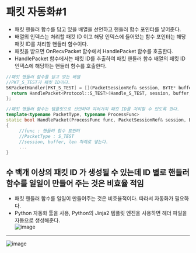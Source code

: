 # 패킷 자동화\#1

* 패킷 핸들러 함수를 담고 있을 배열을 선언하고 핸들러 함수 포인터를 넣어준다.     
* 배열의 인덱스는 처리할 패킷 ID 이고 해당 인덱스에 들어있는 함수 포인터는 해당 패킷 ID를 처리할 핸들러 함수이다.   
* 패킷을 받으면 OnRecvPacket 함수에서 HandlePacket 함수를 호출한다.    
* HandlePacket 함수에서는 패킷 ID를 추출하여 패킷 핸들러 함수 배열의 패킷 ID 인덱스에 해당하는 핸들러 함수를 호출한다.   

```cpp
//패킷 핸들러 함수를 담고 있는 배열
//PKT_S_TEST가 패킷 ID이다.
SKPacketHandler[PKT_S_TEST] = [](PacketSessionRef& session, BYTE* buffer, int32 len) {
  return HandlePacket<Protocol::S_TEST>(Handle_S_TEST, session, buffer, len); 
};

//패킷 핸들러 함수는 템플릿으로 선언하여 여러가지 패킷 ID를 처리할 수 있도록 한다.
template<typename PacketType, typename ProcessFunc>
static bool HandlePacket(ProcessFunc func, PacketSessionRef& session, BYTE* buffer, int32 len)
{
     //func : 핸들러 함수 포인터
     //PacketType : S_TEST
     //session, buffer, len 차례로 넣는다.
     ...
}
```
## 수 백개 이상의 패킷 ID 가 생성될 수 있는데 ID 별로 핸들러 함수를 일일이 만들어 주는 것은 비효율 적임 
* 패킷 핸들러 함수를 일일이 만들어주는 것은 비효율적이다. 따라서 자동화가 필요하다.     
* Python 자동화 툴을 사용, Python의 Jinja2 템플릿 엔진을 사용하면 헤더 파일을 자동으로 생성해준다.   
![image](https://user-images.githubusercontent.com/68372094/160997708-ab8e0ec5-1453-47f5-9b39-01c18f1dc623.png)
***
![image](https://user-images.githubusercontent.com/68372094/160998639-10cdbefd-fb39-4914-8f8b-11911718b45d.png)

